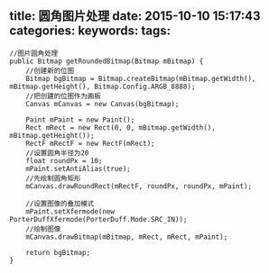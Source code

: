 title: 圆角图片处理
date: 2015-10-10 15:17:43
categories:
keywords:
tags:
---


	//图片圆角处理
    public Bitmap getRoundedBitmap(Bitmap mBitmap) {
        //创建新的位图
        Bitmap bgBitmap = Bitmap.createBitmap(mBitmap.getWidth(), mBitmap.getHeight(), Bitmap.Config.ARGB_8888);
        //把创建的位图作为画板
        Canvas mCanvas = new Canvas(bgBitmap);

        Paint mPaint = new Paint();
        Rect mRect = new Rect(0, 0, mBitmap.getWidth(), mBitmap.getHeight());
        RectF mRectF = new RectF(mRect);
        //设置圆角半径为20
        float roundPx = 10;
        mPaint.setAntiAlias(true);
        //先绘制圆角矩形
        mCanvas.drawRoundRect(mRectF, roundPx, roundPx, mPaint);

        //设置图像的叠加模式
        mPaint.setXfermode(new PorterDuffXfermode(PorterDuff.Mode.SRC_IN));
        //绘制图像
        mCanvas.drawBitmap(mBitmap, mRect, mRect, mPaint);

        return bgBitmap;
    }